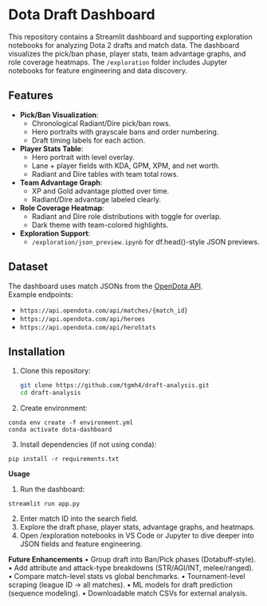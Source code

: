 # Dota Draft Dashboard

This repository contains a Streamlit dashboard and supporting exploration notebooks for analyzing Dota 2 drafts and match data. The dashboard visualizes the pick/ban phase, player stats, team advantage graphs, and role coverage heatmaps. The `/exploration` folder includes Jupyter notebooks for feature engineering and data discovery.

## Features
- **Pick/Ban Visualization**:
  - Chronological Radiant/Dire pick/ban rows.
  - Hero portraits with grayscale bans and order numbering.
  - Draft timing labels for each action.
- **Player Stats Table**:
  - Hero portrait with level overlay.
  - Lane + player fields with KDA, GPM, XPM, and net worth.
  - Radiant and Dire tables with team total rows.
- **Team Advantage Graph**:
  - XP and Gold advantage plotted over time.
  - Radiant/Dire advantage labeled clearly.
- **Role Coverage Heatmap**:
  - Radiant and Dire role distributions with toggle for overlap.
  - Dark theme with team-colored highlights.
- **Exploration Support**:
  - `/exploration/json_preview.ipynb` for df.head()-style JSON previews.

## Dataset
The dashboard uses match JSONs from the [OpenDota API](https://docs.opendota.com/).  
Example endpoints:
- `https://api.opendota.com/api/matches/{match_id}`
- `https://api.opendota.com/api/heroes`
- `https://api.opendota.com/api/heroStats`

## Installation
1. Clone this repository:
   ```bash
   git clone https://github.com/tgmh4/draft-analysis.git
   cd draft-analysis
   ```

2. Create environment:
```
conda env create -f environment.yml
conda activate dota-dashboard
```

3. Install dependencies (if not using conda):
```
pip install -r requirements.txt
```

**Usage**
1. Run the dashboard:
```
streamlit run app.py
```

2. Enter match ID into the search field.
3.	Explore the draft phase, player stats, advantage graphs, and heatmaps.
4.	Open /exploration notebooks in VS Code or Jupyter to dive deeper into JSON fields and feature engineering.

**Future Enhancements**
	•	Group draft into Ban/Pick phases (Dotabuff-style).
	•	Add attribute and attack-type breakdowns (STR/AGI/INT, melee/ranged).
	•	Compare match-level stats vs global benchmarks.
	•	Tournament-level scraping (league ID → all matches).
	•	ML models for draft prediction (sequence modeling).
	•	Downloadable match CSVs for external analysis.
